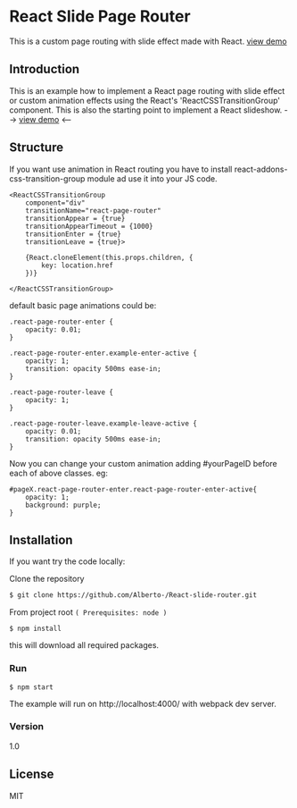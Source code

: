 #  React Slide Page Router

This is a custom page routing with slide effect made with React. [view demo]


## Introduction

This is an example how to implement a React page routing with slide effect or custom animation effects using the React's 'ReactCSSTransitionGroup' component.
This is also the starting point to implement a React slideshow.
 --> [view demo] <--

## Structure


If you want use  animation in React routing you have to install react-addons-css-transition-group module ad use it into your JS code.


	<ReactCSSTransitionGroup
		component="div"
		transitionName="react-page-router"
		transitionAppear = {true}
		transitionAppearTimeout = {1000}
		transitionEnter = {true}
		transitionLeave = {true}>

        {React.cloneElement(this.props.children, {
            key: location.href
        })}

	</ReactCSSTransitionGroup>


default basic page animations could be:
```
.react-page-router-enter {
    opacity: 0.01;
}

.react-page-router-enter.example-enter-active {
    opacity: 1;
    transition: opacity 500ms ease-in;
}

.react-page-router-leave {
    opacity: 1;
}

.react-page-router-leave.example-leave-active {
    opacity: 0.01;
    transition: opacity 500ms ease-in;
}
```

Now you can change your custom animation adding #yourPageID before each of above classes.
eg:
```
#pageX.react-page-router-enter.react-page-router-enter-active{
    opacity: 1;
    background: purple;
}
```

## Installation

If you want try the code locally:

Clone the repository

```sh
$ git clone https://github.com/Alberto-/React-slide-router.git
```


From project root `(
Prerequisites: node
)`


```
$ npm install
```
this will download all required packages.


### Run

```
$ npm start
```

The example will run on http://localhost:4000/ with webpack dev server.



### Version
1.0

## License

MIT

[view demo]: <http://albertopiras-enta.rhcloud.com/react-page-router-slide//>
